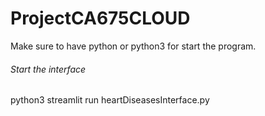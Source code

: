 # ProjectCA675CLOUD

Make sure to have python or python3 for start the program.

###### Start the interface

python3 streamlit run heartDiseasesInterface.py
